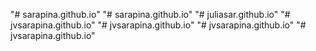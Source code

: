 "# sarapina.github.io" 
"# sarapina.github.io" 
"# juliasar.github.io" 
"# jvsarapina.github.io" 
"# jvsarapina.github.io" 
"# jvsarapina.github.io" 
"# jvsarapina.github.io" 
